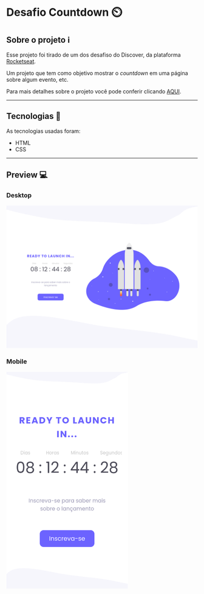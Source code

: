 # Desafio Countdown :timer_clock:

## Sobre o projeto :information_source:

Esse projeto foi tirado de um dos desafiso do Discover, da plataforma [Rocketseat](https://app.rocketseat.com.br/discover).

Um projeto que tem como objetivo mostrar o _countdown_ em uma página sobre algum evento, etc.

Para mais detalhes sobre o projeto você pode conferir clicando [AQUI](https://app.rocketseat.com.br/discover/challenges/countdown).

---

## Tecnologias :wrench:

As tecnologias usadas foram:

- HTML
- CSS

---

## Preview :computer:

### Desktop

<img src="./readme-files/desktop-preview.png" width="720px" />

### Mobile

<img src="./readme-files/mobile-preview.png" width="320px"/>
